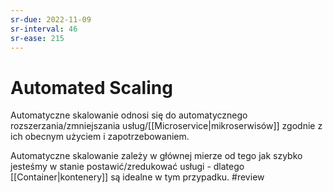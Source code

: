 ```yaml
---
sr-due: 2022-11-09
sr-interval: 46
sr-ease: 215
---
```


# Automated Scaling

Automatyczne skalowanie odnosi się do automatycznego rozszerzania/zmniejszania usług/[[Microservice|mikroserwisów]] zgodnie z ich obecnym użyciem i zapotrzebowaniem.

Automatyczne skalowanie zależy w głównej mierze od tego jak szybko jesteśmy w stanie postawić/zredukować usługi - dlatego [[Container|kontenery]] są idealne w tym przypadku.
#review